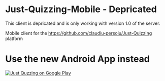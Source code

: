 Just-Quizzing-Mobile - Depricated
=================================

This client is depricated and is only working with version 1.0 of the server.

Mobile client for the https://github.com/claudiu-persoiu/Just-Quizzing platform

Use the new Android App instead
===============================

[![Just Quzzing on Google Play](http://developer.android.com/images/brand/en_app_rgb_wo_60.png "Just Quzzing on Google Play")](https://play.google.com/store/apps/details?id=ro.claudiupersoiu.just.quizzing)
